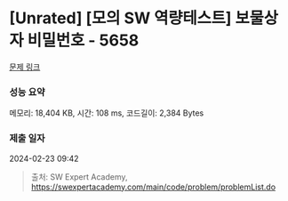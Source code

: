 # [Unrated] [모의 SW 역량테스트] 보물상자 비밀번호 - 5658 

[문제 링크](https://swexpertacademy.com/main/code/problem/problemDetail.do?contestProbId=AWXRUN9KfZ8DFAUo) 

### 성능 요약

메모리: 18,404 KB, 시간: 108 ms, 코드길이: 2,384 Bytes

### 제출 일자

2024-02-23 09:42



> 출처: SW Expert Academy, https://swexpertacademy.com/main/code/problem/problemList.do